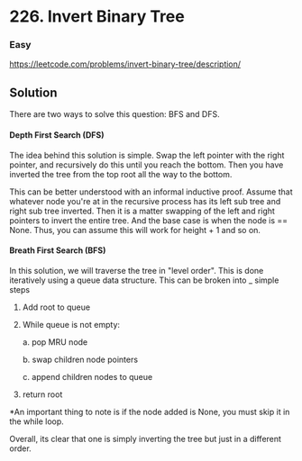 # 226. Invert Binary Tree

### Easy

https://leetcode.com/problems/invert-binary-tree/description/

## Solution

There are two ways to solve this question: BFS and DFS.

#### Depth First Search (DFS)

The idea behind this solution is simple. Swap the left pointer with the right pointer, and recursively do this until you reach the bottom. Then you have inverted the tree from the top root all the way to the bottom.

This can be better understood with an informal inductive proof. Assume that whatever node you're at in the recursive process has its left sub tree and right sub tree inverted. Then it is a matter swapping of the left and right pointers to invert the entire tree. And the base case is when the node is == None. Thus, you can assume this will work for height + 1 and so on.

#### Breath First Search (BFS)

In this solution, we will traverse the tree in "level order". This is done iteratively using a queue data structure. This can be broken into _ simple steps

1. Add root to queue
2. While queue is not empty:

    a. pop MRU node
   
    b. swap children node pointers
   
    c. append children nodes to queue
4. return root

*An important thing to note is if the node added is None, you must skip it in the while loop.

Overall, its clear that one is simply inverting the tree but just in a different order.
